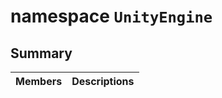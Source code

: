 # namespace `UnityEngine` 

## Summary

 Members                        | Descriptions                                
--------------------------------|---------------------------------------------

